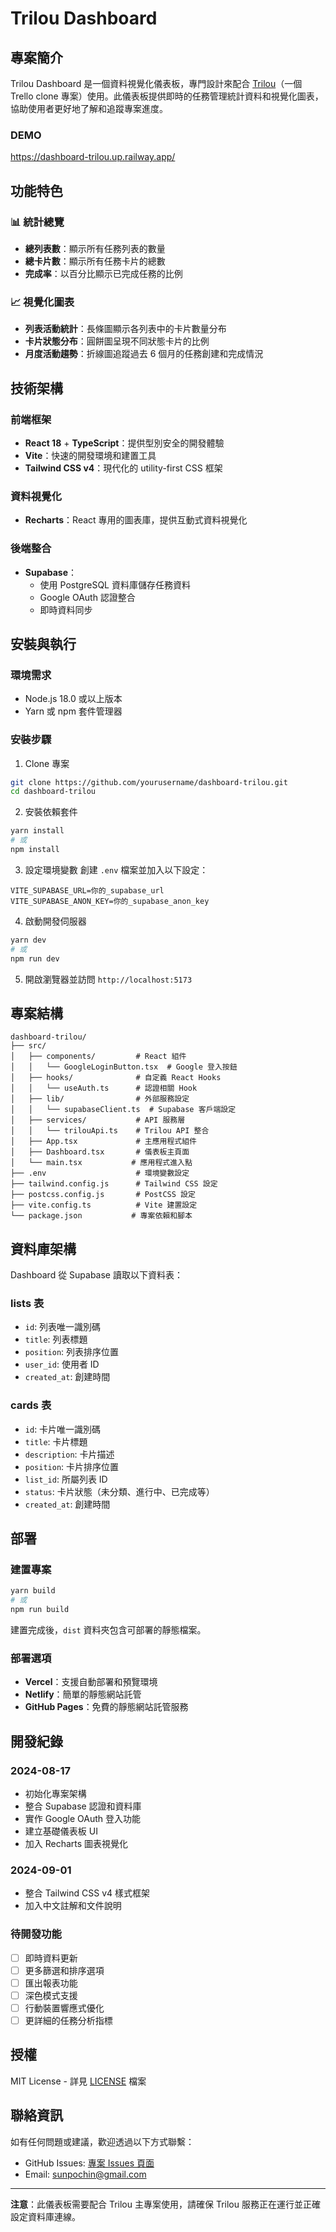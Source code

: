 # Trilou Dashboard

## 專案簡介

Trilou Dashboard 是一個資料視覺化儀表板，專門設計來配合 [Trilou](https://github.com/sunpochin/trilou)（一個 Trello clone 專案）使用。此儀表板提供即時的任務管理統計資料和視覺化圖表，協助使用者更好地了解和追蹤專案進度。

### DEMO
https://dashboard-trilou.up.railway.app/

## 功能特色

### 📊 統計總覽
- **總列表數**：顯示所有任務列表的數量
- **總卡片數**：顯示所有任務卡片的總數
- **完成率**：以百分比顯示已完成任務的比例

### 📈 視覺化圖表
- **列表活動統計**：長條圖顯示各列表中的卡片數量分布
- **卡片狀態分布**：圓餅圖呈現不同狀態卡片的比例
- **月度活動趨勢**：折線圖追蹤過去 6 個月的任務創建和完成情況

## 技術架構

### 前端框架
- **React 18** + **TypeScript**：提供型別安全的開發體驗
- **Vite**：快速的開發環境和建置工具
- **Tailwind CSS v4**：現代化的 utility-first CSS 框架

### 資料視覺化
- **Recharts**：React 專用的圖表庫，提供互動式資料視覺化

### 後端整合
- **Supabase**：
  - 使用 PostgreSQL 資料庫儲存任務資料
  - Google OAuth 認證整合
  - 即時資料同步

## 安裝與執行

### 環境需求
- Node.js 18.0 或以上版本
- Yarn 或 npm 套件管理器

### 安裝步驟

1. Clone 專案
```bash
git clone https://github.com/yourusername/dashboard-trilou.git
cd dashboard-trilou
```

2. 安裝依賴套件
```bash
yarn install
# 或
npm install
```

3. 設定環境變數
創建 `.env` 檔案並加入以下設定：
```env
VITE_SUPABASE_URL=你的_supabase_url
VITE_SUPABASE_ANON_KEY=你的_supabase_anon_key
```

4. 啟動開發伺服器
```bash
yarn dev
# 或
npm run dev
```

5. 開啟瀏覽器並訪問 `http://localhost:5173`

## 專案結構

```
dashboard-trilou/
├── src/
│   ├── components/         # React 組件
│   │   └── GoogleLoginButton.tsx  # Google 登入按鈕
│   ├── hooks/              # 自定義 React Hooks
│   │   └── useAuth.ts      # 認證相關 Hook
│   ├── lib/                # 外部服務設定
│   │   └── supabaseClient.ts  # Supabase 客戶端設定
│   ├── services/           # API 服務層
│   │   └── trilouApi.ts    # Trilou API 整合
│   ├── App.tsx             # 主應用程式組件
│   ├── Dashboard.tsx       # 儀表板主頁面
│   └── main.tsx           # 應用程式進入點
├── .env                    # 環境變數設定
├── tailwind.config.js      # Tailwind CSS 設定
├── postcss.config.js       # PostCSS 設定
├── vite.config.ts          # Vite 建置設定
└── package.json           # 專案依賴和腳本

```

## 資料庫架構

Dashboard 從 Supabase 讀取以下資料表：

### lists 表
- `id`: 列表唯一識別碼
- `title`: 列表標題
- `position`: 列表排序位置
- `user_id`: 使用者 ID
- `created_at`: 創建時間

### cards 表
- `id`: 卡片唯一識別碼
- `title`: 卡片標題
- `description`: 卡片描述
- `position`: 卡片排序位置
- `list_id`: 所屬列表 ID
- `status`: 卡片狀態（未分類、進行中、已完成等）
- `created_at`: 創建時間

## 部署

### 建置專案
```bash
yarn build
# 或
npm run build
```

建置完成後，`dist` 資料夾包含可部署的靜態檔案。

### 部署選項
- **Vercel**：支援自動部署和預覽環境
- **Netlify**：簡單的靜態網站託管
- **GitHub Pages**：免費的靜態網站託管服務

## 開發紀錄

### 2024-08-17
- 初始化專案架構
- 整合 Supabase 認證和資料庫
- 實作 Google OAuth 登入功能
- 建立基礎儀表板 UI
- 加入 Recharts 圖表視覺化

### 2024-09-01
- 整合 Tailwind CSS v4 樣式框架
- 加入中文註解和文件說明

### 待開發功能
- [ ] 即時資料更新
- [ ] 更多篩選和排序選項
- [ ] 匯出報表功能
- [ ] 深色模式支援
- [ ] 行動裝置響應式優化
- [ ] 更詳細的任務分析指標

## 授權

MIT License - 詳見 [LICENSE](LICENSE) 檔案

## 聯絡資訊

如有任何問題或建議，歡迎透過以下方式聯繫：
- GitHub Issues: [專案 Issues 頁面](https://github.com/yourusername/dashboard-trilou/issues)
- Email: sunpochin@gmail.com

---

**注意**：此儀表板需要配合 Trilou 主專案使用，請確保 Trilou 服務正在運行並正確設定資料庫連線。